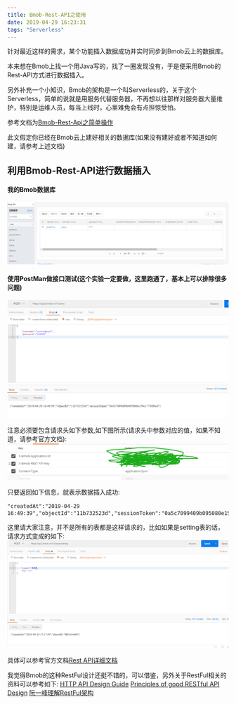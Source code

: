 ```yaml
---
title: Bmob-Rest-API之使用
date: 2019-04-29 16:23:31
tags: "Serverless"
---
```


针对最近这样的需求，某个功能插入数据成功并实时同步到Bmob云上的数据库。

本来想在Bmob上找一个用Java写的，找了一圈发现没有，于是便采用Bmob的Rest-API方式进行数据插入。

另外补充一个小知识，Bmob的架构是一个叫Serverless的，关于这个Serverless，简单的说就是用服务代替服务器，不再想以往那样对服务器大量维护，特别是运维人员，每当上线时，心里难免会有点担惊受怕。

参考文档为[Bmob-Rest-Api之简单操作](http://doc.bmob.cn/data/restful/index.html)

此文假定你已经在Bmob云上建好相关的数据库(如果没有建好或者不知道如何建，请参考上述文档)
<!--more-->

## 利用Bmob-Rest-API进行数据插入

#### 我的Bmob数据库
![](Bmob-Rest-API之使用/01.png)

#### 使用PostMan做接口测试(这个实验一定要做，这里跑通了，基本上可以排除很多问题)
![](Bmob-Rest-API之使用/02.png)

注意必须要包含请求头如下参数,如下图所示(请求头中参数对应的值，如果不知道，请参考官方文档):
![](Bmob-Rest-API之使用/04.png)


只要返回如下信息，就表示数据插入成功:
```
"createdAt":"2019-04-29 16:49:39","objectId":"11b732523d","sessionToken":"0a5c7099409b095080e159c17738f4cd"}

```

这里请大家注意，并不是所有的表都是这样请求的，比如如果是setting表的话，请求方式变成的如下:
![](Bmob-Rest-API之使用/03.png)

具体可以参考官方文档[Rest API详细文档](http://doc.bmob.cn/data/restful/develop_doc/#_12)

我觉得Bmob的这种RestFul设计还挺不错的，可以借鉴，另外关于RestFul相关的资料可以参考如下:
[HTTP API Design Guide](https://geemus.gitbooks.io/http-api-design/content/en/)
[Principles of good RESTful API Design](https://codeplanet.io/principles-good-restful-api-design/)
[阮一峰理解RestFul架构](http://www.ruanyifeng.com/blog/2011/09/restful.html)